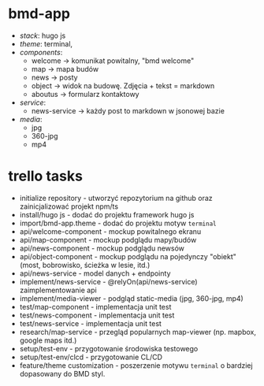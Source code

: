 # bmd-app
 - *stack*: hugo js
 - *theme*: terminal,
 - *components*: 
    - welcome -> komunikat powitalny, "bmd welcome"
    - map -> mapa budów
    - news -> posty
    - object -> widok na budowę. Zdjęcia + tekst = markdown
    - aboutus -> formularz kontaktowy
 - *service*:
    - news-service -> każdy post to markdown w jsonowej bazie
 - *media*: 
    - jpg
    - 360-jpg
    - mp4

# trello tasks
 - initialize repository - utworzyć repozytorium na github oraz zainicjalizować projekt npm/ts
 - install/hugo js - dodać do projektu framework hugo js
 - import/bmd-app.theme - dodać do projektu motyw `terminal`
 - api/welcome-component - mockup powitalnego ekranu
 - api/map-component - mockup podglądu mapy/budów
 - api/news-component - mockup podglądu newsów
 - api/object-component - mockup podglądu na pojedynczy "obiekt" (most, bobrowisko, ścieżka w lesie, itd.)
 - api/news-service - model danych + endpointy
 - implement/news-service - @relyOn(api/news-service) zaimplementowanie api
 - implement/media-viewer - podgląd static-media (jpg, 360-jpg, mp4)
 - test/map-component - implementacja unit test
 - test/news-component - implementacja unit test
 - test/news-service - implementacja unit test
 - research/map-service - przegląd popularnych map-viewer (np. mapbox, google maps itd.)
 - setup/test-env - przygotowanie środowiska testowego
 - setup/test-env/clcd - przygotowanie CL/CD
 - feature/theme customization - poszerzenie motywu `terminal` o bardziej dopasowany do BMD styl.



